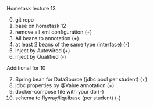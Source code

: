 Hometask lecture 13

0. git repo
1. base on hometask 12
2. remove all xml configuration (+)
3. All beans to annotation (+)
4. at least 2 beans of the same type (interface) (-)
5. inject by Autowired (+)
6. inject by Qualified (-)

Additional for 10

7. Spring bean for DataSource (jdbc pool per student) (+)
8. jdbc properties by @Value annotation (+)
9. docker-compose file with your db (-)
10. schema to flyway/liquibase (per student) (-)